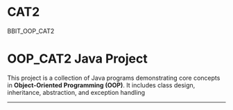 # CAT2
BBIT_OOP_CAT2
# OOP_CAT2 Java Project

This project is a collection of Java programs demonstrating core concepts in **Object-Oriented Programming (OOP)**. It includes class design, inheritance, abstraction, and exception handling

---
